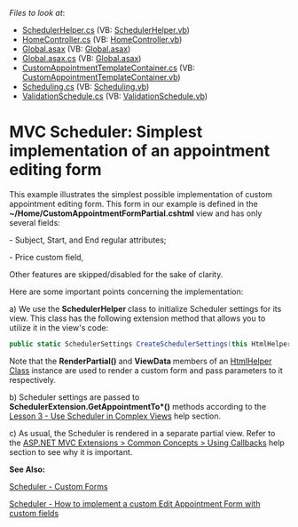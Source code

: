 <!-- default file list -->
*Files to look at*:

* [SchedulerHelper.cs](./CS/Code/SchedulerHelper.cs) (VB: [SchedulerHelper.vb](./VB/Code/SchedulerHelper.vb))
* [HomeController.cs](./CS/Controllers/HomeController.cs) (VB: [HomeController.vb](./VB/Controllers/HomeController.vb))
* [Global.asax](./CS/Global.asax) (VB: [Global.asax](./VB/Global.asax))
* [Global.asax.cs](./CS/Global.asax.cs) (VB: [Global.asax](./VB/Global.asax))
* [CustomAppointmentTemplateContainer.cs](./CS/Models/CustomAppointmentTemplateContainer.cs) (VB: [CustomAppointmentTemplateContainer.vb](./VB/Models/CustomAppointmentTemplateContainer.vb))
* [Scheduling.cs](./CS/Models/Scheduling.cs) (VB: [Scheduling.vb](./VB/Models/Scheduling.vb))
* [ValidationSchedule.cs](./CS/Models/ValidationSchedule.cs) (VB: [ValidationSchedule.vb](./VB/Models/ValidationSchedule.vb))
<!-- default file list end -->
# MVC Scheduler: Simplest implementation of an appointment editing form


<p>This example illustrates the simplest possible implementation of custom appointment editing form. This form in our example is defined in the <strong>~/Home/CustomAppointmentFormPartial.cshtml</strong> view and has only several fields:</p><p></p><p>- Subject, Start, and End regular attributes;</p><p>- Price custom field,</p><p></p><p>Other features are skipped/disabled for the sake of clarity.</p><p></p><p>Here are some important points concerning the implementation:</p><p></p><p>a) We use the <strong>SchedulerHelper </strong>class to initialize Scheduler settings for its view. This class has the following extension method that allows you to utilize it in the view's code:</p><p></p>

```cs
public static SchedulerSettings CreateSchedulerSettings(this HtmlHelper htmlHelper)
```

<p></p><p>Note that the <strong>RenderPartial()</strong> and <strong>ViewData </strong>members of an <a href="http://msdn.microsoft.com/en-us/library/system.web.mvc.htmlhelper(v=vs.108).aspx">HtmlHelper Class</a> instance are used to render a custom form and pass parameters to it respectively.</p><p></p><p>b) Scheduler settings are passed to <strong>SchedulerExtension.GetAppointmentTo*()</strong> methods according to the <a href="http://documentation.devexpress.com/#AspNet/CustomDocument11629">Lesson 3 - Use Scheduler in Complex Views</a> help section.</p><p></p><p>c) As usual, the Scheduler is rendered in a separate partial view. Refer to the <a href="http://documentation.devexpress.com/#AspNet/CustomDocument9052">ASP.NET MVC Extensions > Common Concepts > Using Callbacks</a> help section to see why it is important.</p><p></p><p><strong>See Also:</strong></p><p><a href="http://demos.devexpress.com/MVC/Scheduler/CustomForms">Scheduler - Custom Forms</a></p><p><a href="https://www.devexpress.com/Support/Center/p/E4520">Scheduler - How to implement a custom Edit Appointment Form with custom fields</a></p>

<br/>



